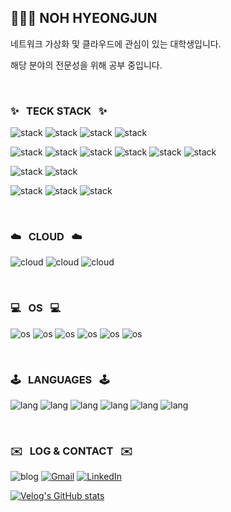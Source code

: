 ## 🧑🏻‍💻 NOH HYEONGJUN

네트워크 가상화 및 클라우드에 관심이 있는 대학생입니다.

해당 분야의 전문성을 위해 공부 중입니다.

&nbsp;

### ✨ &nbsp; TECK STACK &nbsp; ✨

![stack](https://img.shields.io/badge/docker-%230db7ed.svg?style=for-the-badge&logo=docker&logoColor=white)
![stack](https://img.shields.io/badge/kubernetes-%23326ce5.svg?style=for-the-badge&logo=kubernetes&logoColor=white)
![stack](https://img.shields.io/badge/ansible-%231A1918.svg?style=for-the-badge&logo=ansible&logoColor=white)
![stack](https://img.shields.io/badge/terraform-%235835CC.svg?style=for-the-badge&logo=terraform&logoColor=white)

![stack](https://img.shields.io/badge/gitlab-FC6D26.svg?style=for-the-badge&logo=gitlab&logoColor=white)
![stack](https://img.shields.io/badge/Jenkins-D24939?style=for-the-badge&logo=Jenkins&logoColor=white)
![stack](https://img.shields.io/badge/circleci-343434?style=for-the-badge&logo=circleci&logoColor=white)
![stack](https://img.shields.io/badge/harbor-60B932?style=for-the-badge&logo=harbor&logoColor=white)
![stack](https://img.shields.io/badge/argocd-FF7328?style=for-the-badge&logo=argo&logoColor=white)
![stack](https://img.shields.io/badge/sonarqube-4E9BCD?style=for-the-badge&logo=sonarqube&logoColor=white)

![stack](https://img.shields.io/badge/grafana-%23F46800.svg?style=for-the-badge&logo=grafana&logoColor=white)
![stack](https://img.shields.io/badge/Prometheus-E6522C?style=for-the-badge&logo=Prometheus&logoColor=white)

![stack](https://img.shields.io/badge/React-20232A?style=for-the-badge&logo=react&logoColor=61DAFB)
![stack](https://img.shields.io/badge/React_Native-20232A?style=for-the-badge&logo=react&logoColor=61DAFB)
![stack](https://img.shields.io/badge/Flutter-02569B?style=for-the-badge&logo=flutter&logoColor=white)

&nbsp;

### ☁️ &nbsp; CLOUD &nbsp; ☁️

![cloud](https://img.shields.io/badge/Amazon_AWS-232F3E?style=for-the-badge&logo=amazonwebservices&logoColor=white)
![cloud](https://img.shields.io/badge/Naver_Cloud-03C75A?style=for-the-badge&logo=naver&logoColor=white)
![cloud](https://img.shields.io/badge/OpenStack-ED1944?style=for-the-badge&logo=openstack&logoColor=white)

&nbsp;

### 💻 &nbsp; OS &nbsp; 💻

![os](https://img.shields.io/badge/Linux-FCC624?style=for-the-badge&logo=linux&logoColor=black)
![os](https://img.shields.io/badge/mac%20os-000000?style=for-the-badge&logo=apple&logoColor=white)
![os](https://img.shields.io/badge/Ubuntu-E95420?style=for-the-badge&logo=ubuntu&logoColor=white)
![os](https://img.shields.io/badge/Windows-0078D6?style=for-the-badge&logo=windows&logoColor=white)
![os](https://img.shields.io/badge/Red%20Hat-EE0000?style=for-the-badge&logo=redhat&logoColor=white)
![os](https://img.shields.io/badge/Cent%20OS-262577?style=for-the-badge&logo=CentOS&logoColor=white)

&nbsp;

### 🕹️ &nbsp; LANGUAGES &nbsp; 🕹️

![lang](https://img.shields.io/badge/C-00599C?style=for-the-badge&logo=c&logoColor=white)
![lang](https://img.shields.io/badge/C%2B%2B-00599C?style=for-the-badge&logo=c%2B%2B&logoColor=white)
![lang](https://img.shields.io/badge/Rust-000000?style=for-the-badge&logo=rust&logoColor=white)
![lang](https://img.shields.io/badge/Python-14354C?style=for-the-badge&logo=python&logoColor=white)
![lang](https://img.shields.io/badge/Dart-0175C2?style=for-the-badge&logo=dart&logoColor=white)
![lang](https://img.shields.io/badge/Go-00ADD8?style=for-the-badge&logo=go&logoColor=white)

&nbsp;

### ✉️ &nbsp; LOG & CONTACT &nbsp; ✉️

![blog](https://img.shields.io/badge/Velog-20c997?style=for-the-badge&logo=Vimeo&logoColor=white)
[![Gmail](https://img.shields.io/badge/Gmail-D14836?style=for-the-badge&logo=gmail&logoColor=white)](mailto:nhj7804@jbnu.ac.kr)
[![LinkedIn](https://img.shields.io/badge/LinkedIn-0077B5?style=for-the-badge&logo=linkedin&logoColor=white)](https://www.linkedin.com/in/%ED%98%95%EC%A4%80-%EB%85%B8-22a1b5326/)


[![Velog's GitHub stats](https://velog-readme-stats.vercel.app/api?name=nhj7804)](https://github.com/NOHHYEONGJUN/velog-readme-stats)





